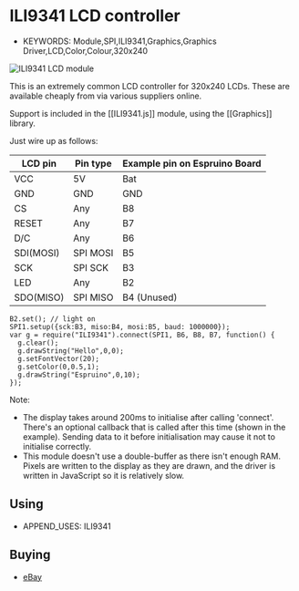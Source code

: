 <!--- Copyright (c) 2013 Gordon Williams, Pur3 Ltd. See the file LICENSE for copying permission. -->
ILI9341 LCD controller
===================

* KEYWORDS: Module,SPI,ILI9341,Graphics,Graphics Driver,LCD,Color,Colour,320x240

![ILI9341 LCD module](module.jpg)

This is an extremely common LCD controller for 320x240 LCDs. These are available cheaply from via various suppliers online.

Support is included in the [[ILI9341.js]] module, using the [[Graphics]] library.

Just wire up as follows:

| LCD pin | Pin type | Example pin on Espruino Board |
|---------|----------|-------------------------------|
|  VCC       | 5V       | Bat                        |
|  GND       | GND      | GND                        |
|  CS        | Any      | B8                         |
|  RESET     | Any      | B7                         |
|  D/C       | Any      | B6                         |
|  SDI(MOSI) | SPI MOSI | B5                         |
|  SCK       | SPI SCK  | B3                         |
|  LED       | Any      | B2                         |
|  SDO(MISO) | SPI MISO | B4 (Unused)                |

```
B2.set(); // light on
SPI1.setup({sck:B3, miso:B4, mosi:B5, baud: 1000000});
var g = require("ILI9341").connect(SPI1, B6, B8, B7, function() {
  g.clear();
  g.drawString("Hello",0,0);
  g.setFontVector(20);
  g.setColor(0,0.5,1);
  g.drawString("Espruino",0,10);
});
```

Note:

* The display takes around 200ms to initialise after calling 'connect'. There's an optional callback that is called after this time (shown in the example). Sending data to it before initialisation may cause it not to initialise correctly.
* This module doesn't use a double-buffer as there isn't enough RAM. Pixels are written to the display as they are drawn, and the driver is written in JavaScript so it is relatively slow.

Using 
-----

* APPEND_USES: ILI9341

Buying
-----

* [eBay](http://www.ebay.com/sch/i.html?_nkw=ili9341)
